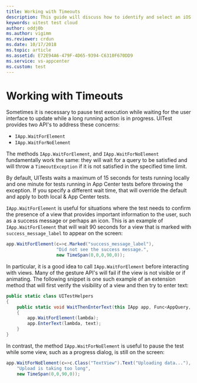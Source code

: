 ```yaml
---
title: Working with Timeouts
description: This guide will discuss how to identify and select an iOS simulator that should be used to run Xamarin.UITests locally.
keywords: uitest test cloud
author: oddj0b
ms.author: vigimm
ms.reviewer: crdun
ms.date: 10/17/2018
ms.topic: article
ms.assetid: E72E94A6-479F-4D65-9394-C6310F670DD9
ms.service: vs-appcenter
ms.custom: test
---
```


# Working with Timeouts

Sometimes it is necessary to pause test execution while waiting for the user interface to update while a long running action is in progress. UITest provides two API's to address these concerns:

* `IApp.WaitForElement`
* `IApp.WaitForNoElement`

The methods `IApp.WaitForElement`, and `IApp.WaitForNoElement` fundamentally work the same: they will wait for a query to be satisfied and will throw a `TimeoutException` if it is not satisfied in the specified time limit.

By default, UITests waits a maximum of 15 seconds for tests running locally and one minute for tests running in App Center tests before throwing the exception. If you specify a different wait time, that will override the default and apply to both local & App Center tests. 

`IApp.WaitForElement` is useful for situations where the test needs to confirm the presence of a view that provides important information to the user, such as a success message or perhaps an icon. This is an example of `IApp.WaitForElement` that will wait 90 seconds for a view that is marked with `success_message_label` to appear on the screen:

```csharp
app.WaitForElement(c=>c.Marked("success_message_label"),
                   "Did not see the success message.",
                   new TimeSpan(0,0,0,90,0));
```
In particular, it is a good idea to call `IApp.WaitForElement` before interacting with views. Many of the gesture API's will fail if the view is not visible or if animating. The following snippet is one such example of an extension method that will first verify the visibility of a view and then try to enter text:

```csharp
public static class UITestHelpers
{
    public static void WaitThenEnterText(this IApp app, Func<AppQuery, AppQuery> lambda, string text)
    {
        app.WaitForElement(lambda);
        app.EnterText(lambda, text);
    }
}
```

In contrast, the method `IApp.WaitForNoElement` is useful to pause the test while some view, such as a progress dialog, is still on the screen:

```csharp
app.WaitForNoElement(c=>c.Class("TextView").Text("Uploading data..."), 
    "Upload is taking too long",
    new TimeSpan(0,0,90,0));
```
